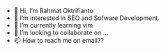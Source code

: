- 👋 Hi, I’m Rahmat Oktrifianto
- 👀 I’m interested in SEO and Sofware Development.
- 🌱 I’m currently learning vim
- 💞️ I’m looking to collaborate on ...
- 📫 How to reach me on email??

<!---
oktrifianto/oktrifianto is a ✨ special ✨ repository because its `README.md` (this file) appears on your GitHub profile.
You can click the Preview link to take a look at your changes.
--->
